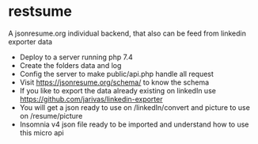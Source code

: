 # restsume
A jsonresume.org individual backend, that also can be feed from linkedin exporter data 

- Deploy to a server running php 7.4
- Create the folders data and log
- Config the server to make public/api.php handle all request
- Visit https://jsonresume.org/schema/ to know the schema
- If you like to export the data already existing on linkedIn use https://github.com/jarivas/linkedin-exporter
- You will get a json ready to use on /linkedIn/convert and picture to use on /resume/picture
- Insomnia v4 json file ready to be imported and understand how to use this micro api